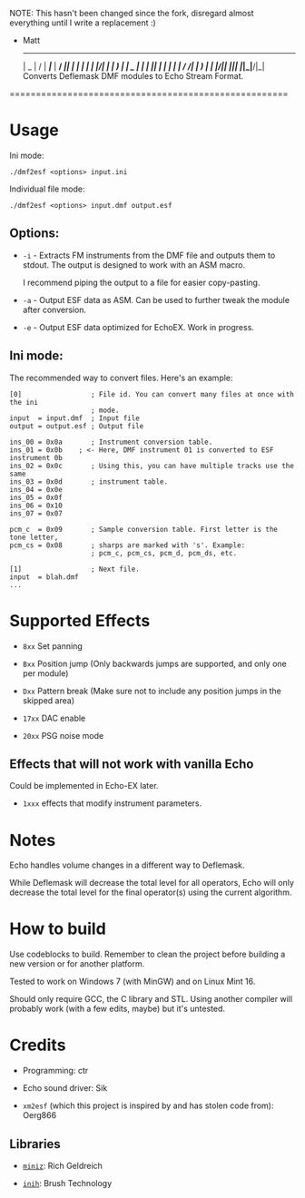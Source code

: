      
NOTE: This hasn't been changed since the fork, disregard almost everything until I write a replacement :)
- Matt

     ____  __  __ _____ ____  _____ ____  _____
    |  _ \|  \/  |  ___|___ \| ____/ ___||  ___|
    | | | | |\/| | |_    __) |  _| \___ \| |_
    | |_| | |  | |  _|  / __/| |___ ___) |  _|
    |____/|_|  |_|_|   |_____|_____|____/|_|
Converts Deflemask DMF modules to Echo Stream Format.

=====================================================

Usage
=====

Ini mode:

    ./dmf2esf <options> input.ini

Individual file mode:

    ./dmf2esf <options> input.dmf output.esf

Options:
--------
* `-i` - Extracts FM instruments from the DMF file and outputs them to stdout.
    The output is designed to work with an ASM macro.

    I recommend piping the output to a file for easier copy-pasting.

* `-a` - Output ESF data as ASM. Can be used to further tweak the module after
    conversion.
	
* `-e` - Output ESF data optimized for EchoEX. Work in progress.

Ini mode:
---------
The recommended way to convert files. Here's an example:

    [0]                 ; File id. You can convert many files at once with the ini
                        ; mode.
    input  = input.dmf  ; Input file
    output = output.esf ; Output file

    ins_00 = 0x0a       ; Instrument conversion table.
    ins_01 = 0x0b    ; <- Here, DMF instrument 01 is converted to ESF instrument 0b
    ins_02 = 0x0c       ; Using this, you can have multiple tracks use the same
    ins_03 = 0x0d       ; instrument table.
    ins_04 = 0x0e
    ins_05 = 0x0f
    ins_06 = 0x10
    ins_07 = 0x07

    pcm_c  = 0x09       ; Sample conversion table. First letter is the tone letter,
    pcm_cs = 0x08       ; sharps are marked with 's'. Example:
                        ; pcm_c, pcm_cs, pcm_d, pcm_ds, etc.

    [1]                 ; Next file.
    input  = blah.dmf
    ...

Supported Effects
=================

* `8xx` Set panning

* `Bxx` Position jump (Only backwards jumps are supported, and only one per module)

* `Dxx` Pattern break (Make sure not to include any position jumps in the skipped area)

* `17xx` DAC enable

* `20xx` PSG noise mode

Effects that will not work with vanilla Echo
--------------------------------------------
Could be implemented in Echo-EX later.

* `1xxx` effects that modify instrument parameters.

Notes
=====
Echo handles volume changes in a different way to Deflemask.

While Deflemask will decrease the total level for all operators,
Echo will only decrease the total level for the final operator(s)
using the current algorithm.

How to build
=============

Use codeblocks to build. Remember to clean the project before building a
new version or for another platform.

Tested to work on Windows 7 (with MinGW) and on Linux Mint 16.

Should only require GCC, the C library and STL. Using another compiler will
probably work (with a few edits, maybe) but it's untested.

Credits
=======

* Programming: ctr

* Echo sound driver: Sik

* `xm2esf` (which this project is inspired by and has stolen code from): Oerg866

Libraries
---------
* [`miniz`](http://code.google.com/p/miniz/): Rich Geldreich

* [`inih`](http://code.google.com/p/inih/): Brush Technology

